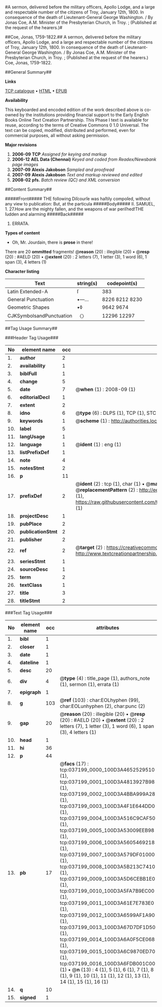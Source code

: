 #A sermon, delivered before the military officers, Apollo Lodge, and a large and respectable number of the citizens of Troy, January 12th, 1800. In consequence of the death of Lieutenant-General George Washington. / By Jonas Coe, A.M. Minister of the Presbyterian Church, in Troy. ; (Published at the request of the hearers.)#

##Coe, Jonas, 1759-1822.##
A sermon, delivered before the military officers, Apollo Lodge, and a large and respectable number of the citizens of Troy, January 12th, 1800. In consequence of the death of Lieutenant-General George Washington. / By Jonas Coe, A.M. Minister of the Presbyterian Church, in Troy. ; (Published at the request of the hearers.)
Coe, Jonas, 1759-1822.

##General Summary##

**Links**

[TCP catalogue](http://www.ota.ox.ac.uk/tcp/)  • 
[HTML](http://tei.it.ox.ac.uk/tcp/Texts-HTML/free/N27/N27926.html)  • 
[EPUB](http://tei.it.ox.ac.uk/tcp/Texts-EPUB/free/N27/N27926.epub)

**Availability**

This keyboarded and encoded edition of the
	       work described above is co-owned by the institutions
	       providing financial support to the Early English Books
	       Online Text Creation Partnership. This Phase I text is
	       available for reuse, according to the terms of Creative
	       Commons 0 1.0 Universal. The text can be copied,
	       modified, distributed and performed, even for
	       commercial purposes, all without asking permission.

**Major revisions**

1. __2006-09__ __TCP__ *Assigned for keying and markup*
1. __2006-12__ __AEL Data (Chennai)__ *Keyed and coded from Readex/Newsbank page images*
1. __2007-09__ __Alexis Jakobson__ *Sampled and proofread*
1. __2007-09__ __Alexis Jakobson__ *Text and markup reviewed and edited*
1. __2008-02__ __pfs.__ *Batch review (QC) and XML conversion*

##Content Summary##

#####Front#####
THE following Diſcourſe was haſtily compoſed, without any view to publication: But, at the particula
#####Body#####
II. SAMUEL, 1. 27.How are the mighty fallen, and the weapons of war periſhed!THE ſudden and alarming
#####Back#####

1. ERRATA.

**Types of content**

  * Oh, Mr. Jourdain, there is **prose** in there!

There are 20 **ommitted** fragments! 
 @__reason__ (20) : illegible (20)  •  @__resp__ (20) : #AELD (20)  •  @__extent__ (20) : 2 letters (7), 1 letter (3), 1 word (6), 1 span (3), 4 letters (1)

**Character listing**


|Text|string(s)|codepoint(s)|
|---|---|---|
|Latin Extended-A|ſ|383|
|General Punctuation|•—…|8226 8212 8230|
|Geometric Shapes|▪◊|9642 9674|
|CJKSymbolsandPunctuation|〈〉|12296 12297|

##Tag Usage Summary##

###Header Tag Usage###

|No|element name|occ|attributes|
|---|---|---|---|
|1.|__author__|2||
|2.|__availability__|1||
|3.|__biblFull__|1||
|4.|__change__|5||
|5.|__date__|7| @__when__ (1) : 2008-09 (1)|
|6.|__editorialDecl__|1||
|7.|__extent__|2||
|8.|__idno__|6| @__type__ (6) : DLPS (1), TCP (1), STC (1), NOTIS (1), IMAGE-SET (1), EVANS-CITATION (1)|
|9.|__keywords__|1| @__scheme__ (1) : http://authorities.loc.gov/ (1)|
|10.|__label__|5||
|11.|__langUsage__|1||
|12.|__language__|1| @__ident__ (1) : eng (1)|
|13.|__listPrefixDef__|1||
|14.|__note__|4||
|15.|__notesStmt__|2||
|16.|__p__|11||
|17.|__prefixDef__|2| @__ident__ (2) : tcp (1), char (1)  •  @__matchPattern__ (2) : ([0-9\-]+):([0-9IVX]+) (1), (.+) (1)  •  @__replacementPattern__ (2) : http://eebo.chadwyck.com/downloadtiff?vid=$1&page=$2 (1), https://raw.githubusercontent.com/textcreationpartnership/Texts/master/tcpchars.xml#$1 (1)|
|18.|__projectDesc__|1||
|19.|__pubPlace__|2||
|20.|__publicationStmt__|2||
|21.|__publisher__|2||
|22.|__ref__|2| @__target__ (2) : https://creativecommons.org/publicdomain/zero/1.0/ (1), http://www.textcreationpartnership.org/docs/. (1)|
|23.|__seriesStmt__|1||
|24.|__sourceDesc__|1||
|25.|__term__|2||
|26.|__textClass__|1||
|27.|__title__|3||
|28.|__titleStmt__|2||


###Text Tag Usage###

|No|element name|occ|attributes|
|---|---|---|---|
|1.|__bibl__|1||
|2.|__closer__|1||
|3.|__date__|1||
|4.|__dateline__|1||
|5.|__desc__|20||
|6.|__div__|4| @__type__ (4) : title_page (1), authors_note (1), sermon (1), errata (1)|
|7.|__epigraph__|1||
|8.|__g__|103| @__ref__ (103) : char:EOLhyphen (99), char:EOLunhyphen (2), char:punc (2)|
|9.|__gap__|20| @__reason__ (20) : illegible (20)  •  @__resp__ (20) : #AELD (20)  •  @__extent__ (20) : 2 letters (7), 1 letter (3), 1 word (6), 1 span (3), 4 letters (1)|
|10.|__head__|1||
|11.|__hi__|36||
|12.|__p__|44||
|13.|__pb__|17| @__facs__ (17) : tcp:037199_0000_100D3A4652529510 (1), tcp:037199_0001_100D3A4813927B98 (1), tcp:037199_0002_100D3A4BBA999A28 (1), tcp:037199_0003_100D3A4F1E644DD0 (1), tcp:037199_0004_100D3A516C9CAF50 (1), tcp:037199_0005_100D3A53009EEB98 (1), tcp:037199_0006_100D3A5605469218 (1), tcp:037199_0007_100D3A579DF01000 (1), tcp:037199_0008_100D3A5B213C7410 (1), tcp:037199_0009_100D3A5D6CEBB1E0 (1), tcp:037199_0010_100D3A5FA7B9EC00 (1), tcp:037199_0011_100D3A61E7E783E0 (1), tcp:037199_0012_100D3A6599AF1A90 (1), tcp:037199_0013_100D3A67D7DF1D50 (1), tcp:037199_0014_100D3A6A0F5CE068 (1), tcp:037199_0015_100D3A6C9870ED70 (1), tcp:037199_0016_100D3A6FDB001C00 (1)  •  @__n__ (13) : 4 (1), 5 (1), 6 (1), 7 (1), 8 (1), 9 (1), 10 (1), 11 (1), 12 (1), 13 (1), 14 (1), 15 (1), 16 (1)|
|14.|__q__|10||
|15.|__signed__|1||
